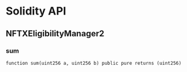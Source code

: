 # Solidity API

## NFTXEligibilityManager2

### sum

```solidity
function sum(uint256 a, uint256 b) public pure returns (uint256)
```

